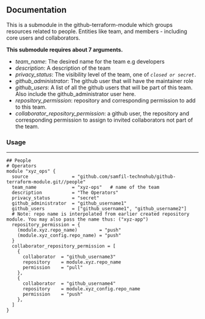 ## Documentation

This is a submodule in the github-terraform-module which groups resources related to people. Entities like team, and members - including  core users and collaborators.

**This submodule requires about 7 arguments.**
  - _team_name_: <text> The desired name for the team e.g developers </text>
  - _description_: <text> A description of the team</text>
  - _privacy_status_: <text> The visibility level of the team, one of <code><em>closed or secret.</em></code></text>
  - _github_administrator_: <text> The github user that will have the maintainer role</text>
  - _github_users_: <text> A list of all the github users that will be part of this team. Also include the github_administrator user here. </text>
  - _repository_permission_: <text> repository and corresponding permission to add to this team. </text>
  - _collaborator_repository_permission_: <text> a github user, the repository and corresponding permission to assign to invited collaborators not part of the team. </text>

### **Usage**
---
```hcl
## People
# Operators
module "xyz_ops" {
  source                = "github.com/samfil-technohub/github-terraform-module.git//people"
  team_name             = "xyz-ops"   # name of the team
  description           = "The Operators"
  privacy_status        = "secret"
  github_administrator  = "github_username1"
  github_users          = ["github_username1", "github_username2"]
  # Note: repo name is interpolated from earlier created repository module. You may also pass the name thus: ("xyz-app")
  repository_permission = {
    (module.xyz.repo_name)        = "push"
    (module.xyz_config.repo_name) = "push"
  }
  collaborator_repository_permission = [
    {
      collaborator  = "github_username3"
      repository  	= module.xyz.repo_name
      permission    = "pull"
    },
    {
      collaborator  = "github_username4"
      repository  	= module.xyz_config.repo_name
      permission    = "push"
    },
  ]
}
```